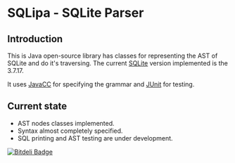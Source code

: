 # SQLipa - SQLite Parser

## Introduction

This is Java open-source library has classes for representing the AST of SQLite and do it's
traversing. The current [SQLite](http://sqlite.org) version implemented is the 3.7.17.

It uses [JavaCC](https://javacc.java.net) for specifying the grammar and [JUnit](http://junit.org) for testing.


## Current state

- AST nodes classes implemented.
- Syntax almost completely specified.
- SQL printing and AST testing are under development.


[![Bitdeli Badge](https://d2weczhvl823v0.cloudfront.net/frroliveira/sqlipa/trend.png)](https://bitdeli.com/free "Bitdeli Badge")

